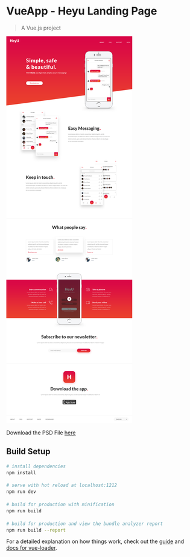 # VueApp - Heyu Landing Page

> A Vue.js project

![Heyu](HeyU-Landing-Page.png)

Download the PSD File [here](https://symu.co/freebies/templates-4/heyu-psd-template/)
 
## Build Setup


``` bash
# install dependencies
npm install

# serve with hot reload at localhost:1212
npm run dev

# build for production with minification
npm run build

# build for production and view the bundle analyzer report
npm run build --report
```

For a detailed explanation on how things work, check out the [guide](http://vuejs-templates.github.io/webpack/) and [docs for vue-loader](http://vuejs.github.io/vue-loader).
